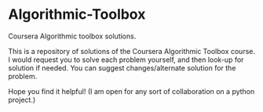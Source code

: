 # Algorithmic-Toolbox
Coursera Algorithmic toolbox solutions.

This is a repository of solutions of the Coursera Algorithmic Toolbox course. I would request you to solve each problem yourself, and then look-up for solution if needed. You can suggest changes/alternate solution for the problem. 

Hope you find it helpful!
(I am open for any sort of collaboration on a python project.)

